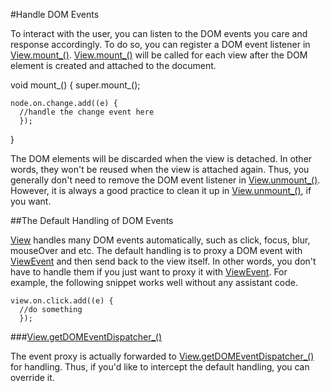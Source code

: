 #Handle DOM Events

To interact with the user, you can listen to the DOM events you care and response accordingly. To do so, you can register a DOM event listener in [View.mount_()](api:view). [View.mount_()](api:view) will be called for each view after the DOM element is created and attached to the document.

  void mount_() {
    super.mount_();

    node.on.change.add((e) {
      //handle the change event here
      });
  }

The DOM elements will be discarded when the view is detached. In other words, they won't be reused when the view is attached again. Thus, you generally don't need to remove the DOM event listener in [View.unmount_()](api:view). However, it is always a good practice to clean it up in [View.unmount_()](api:view), if you want.

##The Default Handling of DOM Events

[View](api:view) handles many DOM events automatically, such as click, focus, blur, mouseOver and etc. The default handling is to proxy a DOM event with [ViewEvent](api:event) and then send back to the view itself. In other words, you don't have to handle them if you just want to proxy it with [ViewEvent](api:event). For example, the following snippet works well without any assistant code.

    view.on.click.add((e) {
      //do something
      });

###[View.getDOMEventDispatcher_()](api:view)

The event proxy is actually forwarded to [View.getDOMEventDispatcher_()](api:view) for handling. Thus, if you'd like to intercept the default handling, you can override it.
